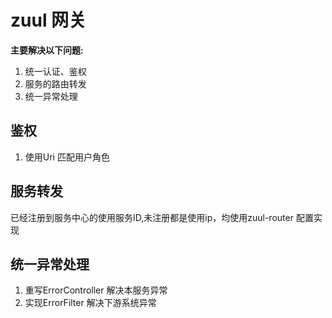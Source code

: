# zuul 网关
**主要解决以下问题:**
1. 统一认证、鉴权
2. 服务的路由转发
3. 统一异常处理
## 鉴权
1. 使用Uri 匹配用户角色
## 服务转发
已经注册到服务中心的使用服务ID,未注册都是使用ip，均使用zuul-router 配置实现
## 统一异常处理
1. 重写ErrorController 解决本服务异常
2. 实现ErrorFilter 解决下游系统异常
